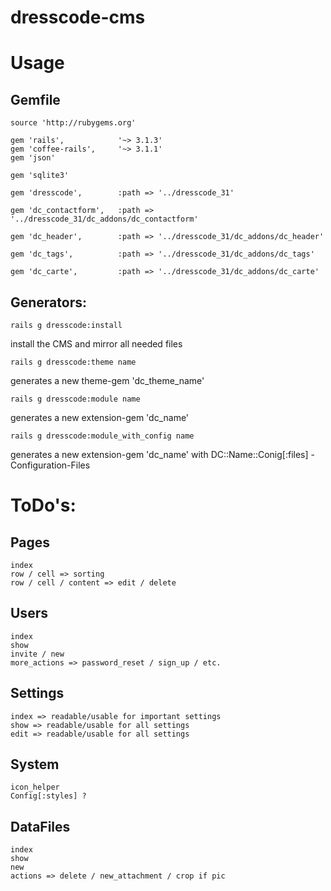 # dresscode-cms

# Usage

## Gemfile
	
	source 'http://rubygems.org'
	
	gem 'rails', 			'~> 3.1.3'
	gem 'coffee-rails', 	'~> 3.1.1'
	gem 'json'
	
	gem 'sqlite3'
	
	gem 'dresscode', 		:path => '../dresscode_31'
	
	gem 'dc_contactform', 	:path => '../dresscode_31/dc_addons/dc_contactform'
	
	gem 'dc_header', 		:path => '../dresscode_31/dc_addons/dc_header'
	
	gem 'dc_tags', 			:path => '../dresscode_31/dc_addons/dc_tags'
	
	gem 'dc_carte', 		:path => '../dresscode_31/dc_addons/dc_carte'
	

## Generators:

	rails g dresscode:install
install the CMS and mirror all needed files
	
	
	rails g dresscode:theme name
generates a new theme-gem 'dc_theme_name'
	
	
	rails g dresscode:module name
generates a new extension-gem 'dc_name'
	
	
	rails g dresscode:module_with_config name
generates a new extension-gem 'dc_name' with DC::Name::Conig[:files] - Configuration-Files



# ToDo's:

## Pages
	index
	row / cell => sorting
	row / cell / content => edit / delete
## Users
	index
	show
	invite / new
	more_actions => password_reset / sign_up / etc.
## Settings
	index => readable/usable for important settings
	show => readable/usable for all settings
	edit => readable/usable for all settings
## System
	icon_helper
	Config[:styles] ?
## DataFiles
	index
	show
	new
	actions => delete / new_attachment / crop if pic